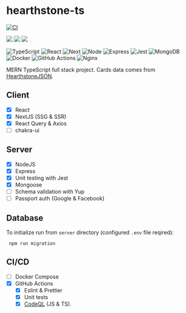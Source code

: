 # hearthstone-ts

[![CI](https://github.com/wozniaklukasz/hearthstone-ts/actions/workflows/ci.yml/badge.svg?branch=main)](https://github.com/wozniaklukasz/hearthstone-ts/actions/workflows/ci.yml)

[![](https://img.shields.io/codeclimate/tech-debt/wozniaklukasz/hearthstone-fullstack-typescript)](https://codeclimate.com/github/wozniaklukasz/hearthstone-fullstack-typescript)
[![](https://img.shields.io/codeclimate/issues/wozniaklukasz/hearthstone-fullstack-typescript)](https://codeclimate.com/github/wozniaklukasz/hearthstone-fullstack-typescript)
[![](https://img.shields.io/codeclimate/maintainability/wozniaklukasz/hearthstone-fullstack-typescript)](https://codeclimate.com/github/wozniaklukasz/hearthstone-fullstack-typescript)

![TypeScript](https://img.shields.io/badge/-TypeScript-333333?style=flat&logo=typescript)
![React](https://img.shields.io/badge/-React-333333?style=flat&logo=react)
![Next](https://img.shields.io/badge/-Next-333333?style=flat&logo=next.js)
![Node](https://img.shields.io/badge/-Node-333333?style=flat&logo=node.js)
![Express](https://img.shields.io/badge/-Express-333333?style=flat&logo=express)
![Jest](https://img.shields.io/badge/-Jest-333333?style=flat&logo=jest)
![MongoDB](https://img.shields.io/badge/-MongoDB-333333?style=flat&logo=mongodb)
![Docker](https://img.shields.io/badge/-Docker-333333?style=flat&logo=docker)
![GitHub Actions](https://img.shields.io/badge/-GitHub_Actions-333333?style=flat&logo=github)
![Nginx](https://img.shields.io/badge/-Nginx-333333?style=flat&logo=nginx)

MERN TypeScript full stack project.
Cards data comes from [HearthstoneJSON](https://hearthstonejson.com/).

## Client

- [x] React
- [x] NextJS (SSG & SSR)
- [x] React Query & Axios
- [ ] chakra-ui

## Server

- [x] NodeJS
- [x] Express
- [x] Unit testing with Jest
- [x] Mongoose
- [ ] Schema validation with Yup
- [ ] Passport auth (Google & Facebook)

## Database

To initialize run from `server` directory (configured `.env` file reqired):
```
 npm run migration
```

## CI/CD

- [ ] Docker Compose
- [x] GitHub Actions
  - [x] Eslint & Prettier
  - [x] Unit tests
  - [x] [CodeQL](https://codeql.github.com/) (JS & TS).
